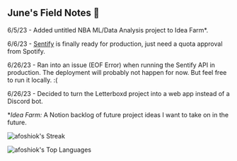 ## June's Field Notes 📔

6/5/23 - Added untitled NBA ML/Data Analysis project to Idea Farm*.

6/6/23 - [Sentify](https://github.com/afoshiok/Sentify) is finally ready for production, just need a quota approval from Spotify.

6/26/23 - Ran into an issue (EOF Error) when running the Sentify API in production. The deployment will probably not happen for now. But feel free to run it locally. :(  

6/26/23 - Decided to turn the Letterboxd project into a web app instead of a Discord bot.

**Idea Farm:* A Notion backlog of future project ideas I want to take on in the future.

![afoshiok's Streak](https://github-readme-streak-stats.herokuapp.com/?user=afoshiok&theme=vue-dark&hide_border=true)

![afoshiok's Top Languages](https://github-readme-stats.vercel.app/api/top-langs/?username=afoshiok&theme=vue-dark&show_icons=true&hide_border=true&layout=compact)